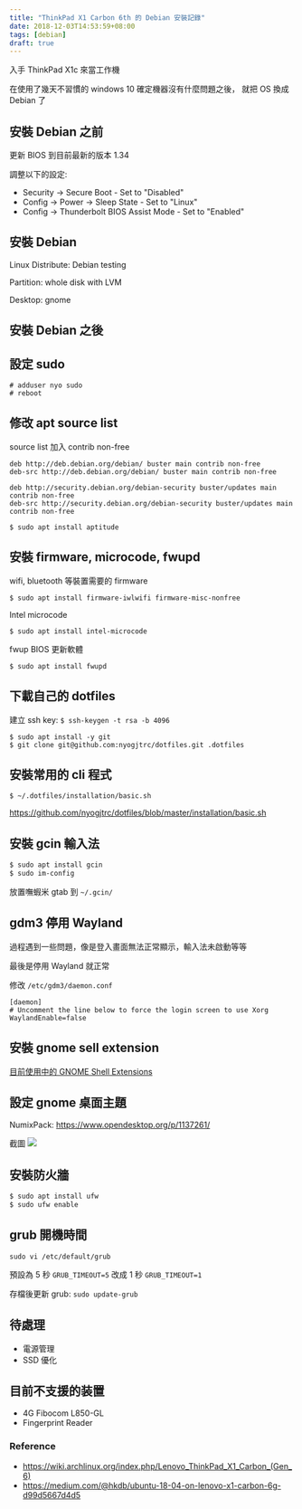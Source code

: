 ```yaml
---
title: "ThinkPad X1 Carbon 6th 的 Debian 安裝記錄"
date: 2018-12-03T14:53:59+08:00
tags: [debian]
draft: true
---
```


入手 ThinkPad X1c 來當工作機

在使用了幾天不習慣的 windows 10 確定機器沒有什麼問題之後，
就把 OS 換成 Debian 了

## 安裝 Debian 之前

更新 BIOS 到目前最新的版本 1.34

調整以下的設定:

* Security -> Secure Boot - Set to "Disabled"
* Config -> Power -> Sleep State - Set to "Linux"
* Config -> Thunderbolt BIOS Assist Mode - Set to "Enabled"

## 安裝 Debian

Linux Distribute: Debian testing

Partition: whole disk with LVM

Desktop: gnome

## 安裝 Debian 之後

## 設定 sudo

```
# adduser nyo sudo
# reboot
```

## 修改 apt source list

source list 加入 contrib non-free

```
deb http://deb.debian.org/debian/ buster main contrib non-free
deb-src http://deb.debian.org/debian/ buster main contrib non-free

deb http://security.debian.org/debian-security buster/updates main contrib non-free
deb-src http://security.debian.org/debian-security buster/updates main contrib non-free
```

`$ sudo apt install aptitude`

## 安裝 firmware, microcode, fwupd

wifi, bluetooth 等裝置需要的 firmware

`$ sudo apt install firmware-iwlwifi firmware-misc-nonfree`

Intel microcode

`$ sudo apt install intel-microcode`

fwup BIOS 更新軟體

`$ sudo apt install fwupd`

## 下載自己的 dotfiles

建立 ssh key: `$ ssh-keygen -t rsa -b 4096`

```
$ sudo apt install -y git
$ git clone git@github.com:nyogjtrc/dotfiles.git .dotfiles
```
## 安裝常用的 cli 程式

`$ ~/.dotfiles/installation/basic.sh`

https://github.com/nyogjtrc/dotfiles/blob/master/installation/basic.sh

## 安裝 gcin 輸入法

```sh
$ sudo apt install gcin
$ sudo im-config
```

放置嘸蝦米 gtab 到 `~/.gcin/`


## gdm3 停用 Wayland

過程遇到一些問題，像是登入畫面無法正常顯示，輸入法未啟動等等

最後是停用 Wayland 就正常

修改 `/etc/gdm3/daemon.conf`

```
[daemon]
# Uncomment the line below to force the login screen to use Xorg
WaylandEnable=false
```

## 安裝 gnome sell extension

[目前使用中的 GNOME Shell Extensions](posts/2018/12/gnome-shell-extensions-currently-using)

## 設定 gnome 桌面主題

NumixPack: https://www.opendesktop.org/p/1137261/

截圖
![](posts/2018/12/Screenshot_from_2018-12-02_20-46-54.png)


## 安裝防火牆

```sh
$ sudo apt install ufw
$ sudo ufw enable
```
## grub 開機時間

`sudo vi /etc/default/grub`

預設為 5 秒 `GRUB_TIMEOUT=5` 改成 1 秒 `GRUB_TIMEOUT=1`

存檔後更新 grub: `sudo update-grub`

## 待處理

* 電源管理
* SSD 優化

## 目前不支援的装置

* 4G Fibocom L850-GL
* Fingerprint Reader

### Reference
- https://wiki.archlinux.org/index.php/Lenovo_ThinkPad_X1_Carbon_(Gen_6)
- https://medium.com/@hkdb/ubuntu-18-04-on-lenovo-x1-carbon-6g-d99d5667d4d5
